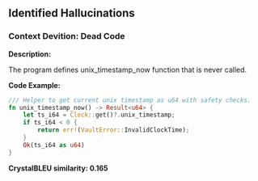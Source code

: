## Identified Hallucinations

### Context Devition: Dead Code
**Description:** 

The program defines unix_timestamp_now function that is never called.

**Code Example:**
```rust
/// Helper to get current unix timestamp as u64 with safety checks.
fn unix_timestamp_now() -> Result<u64> {
    let ts_i64 = Clock::get()?.unix_timestamp;
    if ts_i64 < 0 {
        return err!(VaultError::InvalidClockTime);
    }
    Ok(ts_i64 as u64)
}
```

**CrystalBLEU similarity: 0.165** 


